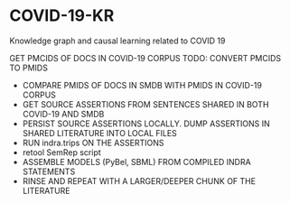 # COVID-19-KR
Knowledge graph and causal learning related to COVID 19

GET PMCIDS OF DOCS IN COVID-19 CORPUS
TODO: CONVERT PMCIDS TO PMIDS

* COMPARE PMIDS OF DOCS IN SMDB WITH PMIDS IN COVID-19 CORPUS 
* GET SOURCE ASSERTIONS FROM SENTENCES SHARED IN BOTH COVID-19 AND SMDB
* PERSIST SOURCE ASSERTIONS LOCALLY. DUMP ASSERTIONS IN SHARED LITERATURE INTO LOCAL FILES 
* RUN indra.trips ON THE ASSERTIONS
* retool SemRep script
* ASSEMBLE MODELS (PyBel, SBML) FROM COMPILED INDRA STATEMENTS
* RINSE AND REPEAT WITH A LARGER/DEEPER CHUNK OF THE LITERATURE

